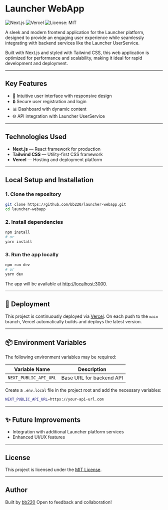 # Launcher WebApp

![Next.js](https://img.shields.io/badge/Next.js-000000?style=for-the-badge&logo=next.js)
![Vercel](https://img.shields.io/badge/Vercel-000000?style=for-the-badge&logo=vercel)
![License: MIT](https://img.shields.io/badge/License-MIT-green?style=for-the-badge)

A sleek and modern frontend application for the Launcher platform, designed to provide an engaging user experience while seamlessly integrating with backend services like the Launcher UserService.

Built with Next.js and styled with Tailwind CSS, this web application is optimized for performance and scalability, making it ideal for rapid development and deployment.

---

## Key Features
- 🌟 Intuitive user interface with responsive design
- 🔒 Secure user registration and login
- 📊 Dashboard with dynamic content
- 🌐 API integration with Launcher UserService

---

## Technologies Used
- **Next.js** — React framework for production
- **Tailwind CSS** — Utility-first CSS framework
- **Vercel** — Hosting and deployment platform

---

## Local Setup and Installation

### 1. Clone the repository
```bash
git clone https://github.com/bb220/launcher-webapp.git
cd launcher-webapp
```

### 2. Install dependencies
```bash
npm install
# or
yarn install
```

### 3. Run the app locally
```bash
npm run dev
# or
yarn dev
```

The app will be available at [http://localhost:3000](http://localhost:3000).

---

## 🚀 Deployment

This project is continuously deployed via [Vercel](https://vercel.com/). On each push to the `main` branch, Vercel automatically builds and deploys the latest version.

---

## 📦 Environment Variables

The following environment variables may be required:

| Variable Name            | Description                    |
|---------------------------|--------------------------------|
| `NEXT_PUBLIC_API_URL`     | Base URL for backend API       |

Create a `.env.local` file in the project root and add the necessary variables:

```bash
NEXT_PUBLIC_API_URL=https://your-api-url.com
```

---

## ✨ Future Improvements
- Integration with additional Launcher platform services
- Enhanced UI/UX features

---

## License

This project is licensed under the [MIT License](LICENSE).

---

## Author
Built by [bb220](https://github.com/bb220)
Open to feedback and collaboration!
